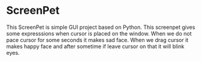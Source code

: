 # ScreenPet
This ScreenPet is simple GUI project based on Python. This screenpet gives some expresssions when cursor is placed on the window.
When we do not pace cursor for some seconds it makes sad face.
When we drag cursor it makes happy face and after sometime if leave cursor on that it will blink eyes.
